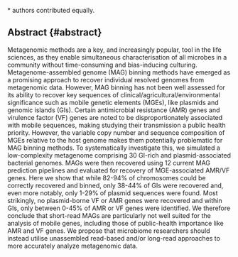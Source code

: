 \* authors contributed equally.

## Abstract {#abstract}

Metagenomic methods are a key, and increasingly popular, tool in the life sciences, as they enable simultaneous characterisation of all microbes in a community without time-consuming and bias-inducing culturing. 
Metagenome-assembled genome (MAG) binning methods have emerged as a promising approach to recover individual resolved genomes from metagenomic data.
However, MAG binning has not been well assessed for its ability to recover key sequences of clinical/agricultural/environmental significance such as mobile genetic elements (MGEs), like plasmids and genomic islands (GIs). 
Certain antimicrobial resistance (AMR) genes and virulence factor (VF) genes are noted to be disproportionately associated with mobile sequences, making studying their transmission a public health priority. 
However, the variable copy number and sequence composition of MGEs relative to the host genome makes them potentially problematic for MAG binning methods. 
To systematically investigate this, we simulated a low-complexity metagenome comprising 30 GI-rich and plasmid-associated bacterial genomes. 
MAGs were then recovered using 12 current MAG prediction pipelines and evaluated for recovery of MGE-associated AMR/VF genes. 
Here we show that while 82-94% of chromosomes could be correctly recovered and binned, only 38-44% of GIs were recovered and, even more notably, only 1-29% of plasmid sequences were found. 
Most strikingly, no plasmid-borne VF or AMR genes were recovered and within GIs, only between 0-45% of AMR or VF genes were identified. 
We therefore conclude that short-read MAGs are particularly not well suited for the analysis of mobile genes, including those of public-health importance like AMR and VF genes. 
We propose that microbiome researchers should instead utilise unassembled read-based and/or long-read approaches to more accurately analyze metagenomic data.
